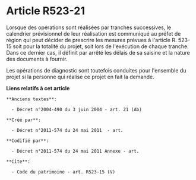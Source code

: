 # Article R523-21

Lorsque des opérations sont réalisées par tranches successives, le calendrier prévisionnel de leur réalisation est communiqué
au préfet de région qui peut décider de prescrire les mesures prévues à l'article R. 523-15 soit pour la totalité du projet,
soit lors de l'exécution de chaque tranche. Dans ce dernier cas, il définit par arrêté les délais de sa saisine et la nature
des documents à fournir. 

Les opérations de diagnostic sont toutefois conduites pour l'ensemble du projet si la personne qui réalise ce projet en fait
la demande.

**Liens relatifs à cet article**

	**Anciens textes**:

	  - Décret n°2004-490 du 3 juin 2004 - art. 21 (Ab)

	**Créé par**:

	  - Décret n°2011-574 du 24 mai 2011  - art.

	**Codifié par**:

	  - Décret n°2011-574 du 24 mai 2011 Annexe - art.

	**Cite**:

	  - Code du patrimoine - art. R523-15 (V)
